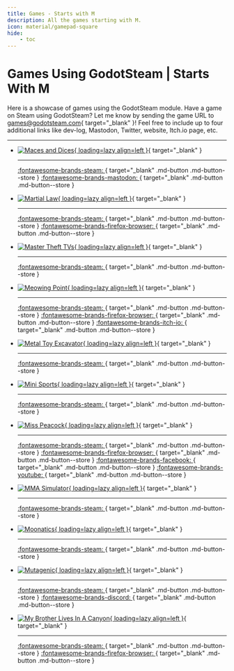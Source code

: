 ```yaml
---
title: Games - Starts with M
description: All the games starting with M.
icon: material/gamepad-square
hide:
    - toc
---
```


# Games Using GodotSteam | Starts With M

Here is a showcase of games using the GodotSteam module. Have a game on Steam using GodotSteam? Let me know by sending the game URL to [games@godotsteam.com](mailto:games@godotsteam.com){ target="\_blank" }!  Feel free to include up to four additional links like dev-log, Mastodon, Twitter, website, Itch.io page, etc.

---

<div id="games" class="grid cards" markdown>

- [![Maces and Dices](https://steamcdn-a.akamaihd.net/steam/apps/2434720/header.jpg){ loading=lazy align=left }](https://store.steampowered.com/app/2434720/Maces_and_Dices/){ target="\_blank" }

	---

	[ :fontawesome-brands-steam: ](https://store.steampowered.com/app/2434720/Maces_and_Dices/){ target="\_blank" .md-button .md-button--store }
	[ :fontawesome-brands-mastodon: ](https://mastodon.gamedev.place/@nitramiuz){ target="\_blank" .md-button .md-button--store }

- [![Martial Law](https://steamcdn-a.akamaihd.net/steam/apps/1712390/header.jpg){ loading=lazy align=left }](https://store.steampowered.com/app/1712390/Martial_Law/){ target="\_blank" }

	---

	[ :fontawesome-brands-steam: ](https://store.steampowered.com/app/1712390/Martial_Law/){ target="\_blank" .md-button .md-button--store }
	[ :fontawesome-brands-firefox-browser: ](https://fixer.group/){ target="\_blank" .md-button .md-button--store }

- [![Master Theft TVs](https://steamcdn-a.akamaihd.net/steam/apps/1706150/header.jpg){ loading=lazy align=left }](https://store.steampowered.com/app/1706150/Master_Theft_TVs/){ target="\_blank" }

	---

	[ :fontawesome-brands-steam: ](https://store.steampowered.com/app/1706150/Master_Theft_TVs/){ target="\_blank" .md-button .md-button--store }

- [![Meowing Point](https://steamcdn-a.akamaihd.net/steam/apps/2528710/header.jpg){ loading=lazy align=left }](https://store.steampowered.com/app/2528710/Meowing_Point/){ target="\_blank" }

	---

	[ :fontawesome-brands-steam: ](https://store.steampowered.com/app/2528710/Meowing_Point/){ target="\_blank" .md-button .md-button--store }
	[ :fontawesome-brands-firefox-browser: ](https://meowingpoint.com){ target="\_blank" .md-button .md-button--store }
	[ :fontawesome-brands-itch-io: ](https://yofrancisco.itch.io/meowingpoint){ target="\_blank" .md-button .md-button--store }

- [![Metal Toy Excavator](https://steamcdn-a.akamaihd.net/steam/apps/2966560/header.jpg){ loading=lazy align=left }](https://store.steampowered.com/app/2966560/Metal_Toy_Excavator/){ target="\_blank" }

	---

	[ :fontawesome-brands-steam: ](https://store.steampowered.com/app/2966560/Metal_Toy_Excavator/){ target="\_blank" .md-button .md-button--store }

- [![Mini Sports](https://steamcdn-a.akamaihd.net/steam/apps/2335250/header.jpg){ loading=lazy align=left }](https://store.steampowered.com/app/2335250/Mini_Sports/){ target="\_blank" }

	---

	[ :fontawesome-brands-steam: ](https://store.steampowered.com/app/2335250/Mini_Sports/){ target="\_blank" .md-button .md-button--store }

- [![Miss Peacock](https://steamcdn-a.akamaihd.net/steam/apps/2616200/header.jpg){ loading=lazy align=left }](https://store.steampowered.com/app/2616200/Miss_Peacock/){ target="\_blank" }

	---

	[ :fontawesome-brands-steam: ](https://store.steampowered.com/app/2616200/Miss_Peacock/){ target="\_blank" .md-button .md-button--store }
	[ :fontawesome-brands-firefox-browser: ](https://otterclub.io/){ target="\_blank" .md-button .md-button--store }
	[ :fontawesome-brands-facebook: ](https://www.facebook.com/otter.club.game){ target="\_blank" .md-button .md-button--store }
	[ :fontawesome-brands-youtube: ](https://www.youtube.com/@Otter-Club/){ target="\_blank" .md-button .md-button--store }

- [![MMA Simulator](https://steamcdn-a.akamaihd.net/steam/apps/913820/header.jpg){ loading=lazy align=left }](https://store.steampowered.com/app/913820/MMA_Simulator/){ target="\_blank" }

	---

	[ :fontawesome-brands-steam: ](https://store.steampowered.com/app/913820/MMA_Simulator/){ target="\_blank" .md-button .md-button--store }

- [![Moonatics](https://steamcdn-a.akamaihd.net/steam/apps/2003450/header.jpg){ loading=lazy align=left }](https://store.steampowered.com/app/2003450/Moonatics/){ target="\_blank" }

	---

	[ :fontawesome-brands-steam: ](https://store.steampowered.com/app/2003450/Moonatics/){ target="\_blank" .md-button .md-button--store }

- [![Mutagenic](https://steamcdn-a.akamaihd.net/steam/apps/2082560/header.jpg){ loading=lazy align=left }](https://store.steampowered.com/app/2082560/Mutagenic/){ target="\_blank" }

	---

	[ :fontawesome-brands-steam: ](https://store.steampowered.com/app/2082560/Mutagenic/){ target="\_blank" .md-button .md-button--store }
	[ :fontawesome-brands-discord: ](https://discord.gg/TzF3aRWnhZ){ target="\_blank" .md-button .md-button--store }

- [![My Brother Lives In A Canyon](https://steamcdn-a.akamaihd.net/steam/apps/1641020/header.jpg){ loading=lazy align=left }](https://store.steampowered.com/app/1641020/my_brother_lives_in_a_canyon/){ target="\_blank" }

	---

	[ :fontawesome-brands-steam: ](https://store.steampowered.com/app/1641020/my_brother_lives_in_a_canyon/){ target="\_blank" .md-button .md-button--store }
	[ :fontawesome-brands-firefox-browser: ](https://mybrotherlivesinacanyon.com){ target="\_blank" .md-button .md-button--store }

</div>